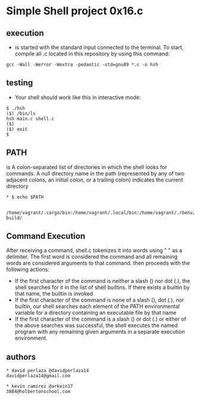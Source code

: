# Simple Shell project 0x16.c

## execution

* is started with the standard input connected to the terminal. To start, compile all .c located in this repository by using this command:

``
gcc -Wall -Werror -Wextra -pedantic -std=gnu89 *.c -o hsh
``

## testing
* Your shell should work like this in interactive mode:

````
$ ./hsh
($) /bin/ls
hsh main.c shell.c
($)
($) exit
$
````

## PATH
 is A colon-separated list of directories in which the shell looks for commands. A null directory name in the path (represented by any of two adjacent colons, an initial colon, or a trailing colon) indicates the current directory
 
````
* $ echo $PATH
 
 /home/vagrant/.cargo/bin:/home/vagrant/.local/bin:/home/vagrant/.rbenv/plugins/ruby-build/
 ````
## Command Execution
After receiving a command, shell.c tokenizes it into words using " " as a delimiter. The first word is considered the command and all remaining words are considered arguments to that command. then proceeds with the following actions:

* If the first character of the command is neither a slash (\) nor dot (.), the shell searches for it in the list of shell builtins. If there exists a builtin by that name, the builtin is invoked
* If the first character of the command is none of a slash (\), dot (.), nor builtin, our shell searches each element of the PATH environmental variable for a directory containing an executable file by that name
* If the first character of the command is a slash (\) or dot (.) or either of the above searches was successful, the shell executes the named program with any remaining given arguments in a separate execution environment.

## authors
````
* david perlaza @davidperlaza14
davidperlaza14@gmail.com

* kevin ramirez @arkein17
3884@holbertonschool.com
````




